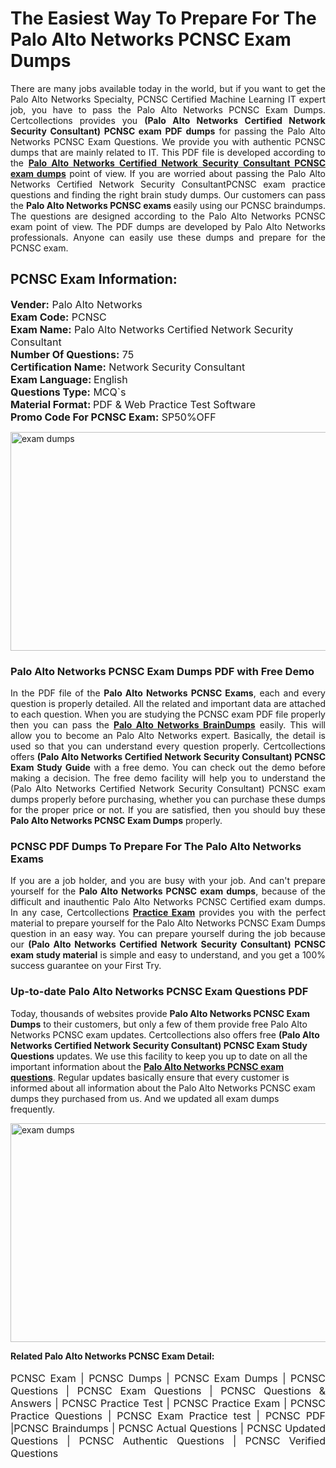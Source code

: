 <h1>The Easiest Way To Prepare For The Palo Alto Networks PCNSC Exam Dumps</h1> <p style="text-align:justify">There are many jobs available today in the world, but if you want to get the Palo Alto Networks Specialty, PCNSC Certified Machine Learning IT expert job, you have to pass the Palo Alto Networks PCNSC Exam Dumps. Certcollections provides you <strong>(Palo Alto Networks Certified Network Security Consultant) PCNSC exam PDF dumps</strong> for passing the Palo Alto Networks PCNSC Exam Questions. We provide you with authentic PCNSC dumps that are mainly related to IT. This PDF file is developed according to the <a href="https://www.certsofficial.com/palo-alto-networks/pcnsc-questions"><strong>Palo Alto Networks Certified Network Security Consultant PCNSC exam dumps</strong></a> point of view. If you are worried about passing the Palo Alto Networks Certified Network Security ConsultantPCNSC exam practice questions and finding the right brain study dumps. Our customers can pass the <strong>Palo Alto Networks PCNSC exams </strong>easily using our PCNSC braindumps. The questions are designed according to the Palo Alto Networks PCNSC exam point of view. The PDF dumps are developed by Palo Alto Networks professionals. Anyone can easily use these dumps and prepare for the PCNSC exam.</p> <h2><strong>PCNSC Exam Information:</strong></h2> <p><span style="font-size:16px"><strong>Vender:</strong> Palo Alto Networks<br /> <strong>Exam Code:</strong> PCNSC<br /> <strong>Exam Name:</strong> Palo Alto Networks Certified Network Security Consultant<br /> <strong>Number Of Questions:</strong> 75<br /> <strong>Certification Name:</strong> Network Security Consultant<br /> <strong>Exam Language: </strong>English<br /> <strong>Questions Type:</strong> MCQ`s<br /> <strong>Material Format: </strong>PDF & Web Practice Test Software<br /> <strong>Promo Code For PCNSC Exam:</strong> SP50%OFF</span></p> <p><a href="https://www.certsofficial.com/palo-alto-networks/pcnsc-questions" rel="no-follow"><img alt="exam dumps" src="https://www.certcollections.com/uploads/content/certsofficial.jpg" style="height:350px; width:750px" /></a></p> <h3><strong>Palo Alto Networks PCNSC Exam Dumps PDF with Free Demo</strong></h3> <p style="text-align:justify">In the PDF file of the <strong>Palo Alto Networks PCNSC Exams</strong>, each and every question is properly detailed. All the related and important data are attached to each question. When you are studying the PCNSC exam PDF file properly then you can pass the <a href="https://www.certsofficial.com/palo-alto-networks-dumps"><strong>Palo Alto Networks BrainDumps</strong></a> easily. This will allow you to become an Palo Alto Networks expert. Basically, the detail is used so that you can understand every question properly. Certcollections offers <strong>(Palo Alto Networks Certified Network Security Consultant) PCNSC Exam Study Guide</strong> with a free demo. You can check out the demo before making a decision. The free demo facility will help you to understand the (Palo Alto Networks Certified Network Security Consultant) PCNSC exam dumps properly before purchasing, whether you can purchase these dumps for the proper price or not. If you are satisfied, then you should buy these <strong>Palo Alto Networks PCNSC Exam Dumps</strong> properly.</p> <h3><strong>PCNSC PDF Dumps To Prepare For The Palo Alto Networks Exams</strong></h3> <p style="text-align:justify">If you are a job holder, and you are busy with your job. And can't prepare yourself for the <strong>Palo Alto Networks PCNSC exam dumps</strong>, because of the difficult and inauthentic Palo Alto Networks PCNSC Certified exam dumps. In any case, Certcollections <strong><a href="https://www.certsofficial.com/">Practice Exam</a></strong> provides you with the perfect material to prepare yourself for the Palo Alto Networks PCNSC Exam Dumps question in an easy way. You can prepare yourself during the job because our <strong>(Palo Alto Networks Certified Network Security Consultant) PCNSC exam study material</strong> is simple and easy to understand, and you get a 100% success guarantee on your First Try.</p> <h3><strong>Up-to-date Palo Alto Networks PCNSC Exam Questions PDF</strong></h3> <p>Today, thousands of websites provide <strong>Palo Alto Networks PCNSC Exam Dumps</strong> to their customers, but only a few of them provide free Palo Alto Networks PCNSC exam updates. Certcollections also offers free <strong>(Palo Alto Networks Certified Network Security Consultant) PCNSC Exam Study Questions</strong> updates. We use this facility to keep you up to date on all the important information about the <a href="https://www.certsofficial.com/palo-alto-networks/pcnsc-questions"><strong>Palo Alto Networks PCNSC exam questions</strong></a>. Regular updates basically ensure that every customer is informed about all information about the Palo Alto Networks PCNSC exam dumps they purchased from us. And we updated all exam dumps frequently.</p> <p><a href="https://www.certsofficial.com/palo-alto-networks/pcnsc-questions"><img alt="exam dumps " src="https://www.certcollections.com/uploads/content/certsofficial2.jpg" style="height:350px; width:750px" /></a></p> <p style="text-align:justify"><span style="font-size:14px"><strong>Related Palo Alto Networks PCNSC Exam Detail:</strong></span><br /> <br /> <span style="font-size:16px">PCNSC Exam | PCNSC Dumps | PCNSC Exam Dumps | PCNSC Questions | PCNSC Exam Questions | PCNSC Questions & Answers | PCNSC Practice Test | PCNSC Practice Exam | PCNSC Practice Questions | PCNSC Exam Practice test | PCNSC PDF |PCNSC Braindumps | PCNSC Actual Questions | PCNSC Updated Questions | PCNSC Authentic Questions | PCNSC Verified Questions</span></p>

